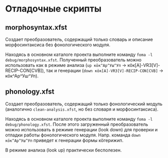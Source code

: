# Отладочные скрипты

## morphosyntax.xfst

Создает преобразователь, содержащий только словарь и описание морфосинтаксиса без фонологического модуля.

Находясь в основном каталоге проекта выполните команду `foma -l debug/morphosyntax.xfst`. Полученный преобразователь можно использовать как в режиме анализа (`up кӧк^Ар^Уш^Уп` → кӧк[A]-VR3[V]-RECIP-CON[CVB]), так и генерации (`down кӧк[A]-VR3[V]-RECIP-CON[CVB]` → кӧк^Ар^Уш^Уп).

## phonology.xfst

Создает преобразователь, содержащий только фонологический модуль (аналогично `clean-analysis.xfst`, но без словаря и морфосинтаксиса).

Находясь в основном каталоге проекта выполните команду `foma -l debug/phonology.xfst`. После этого загруженный преобразователь можно использовать в режиме генерации (look down) для проверки и отладки работы фонологического модуля. Напр. команда `down кӧк^Ар^Уш^Уп` приведет к генерации формы кӧгерижип.

В режиме анализа (look up) практически бесполезен.
